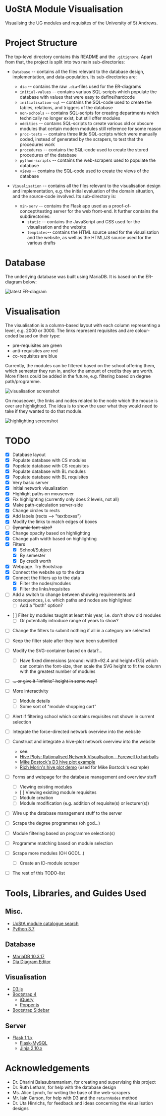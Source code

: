 # UoStA Module Visualisation
Visualising the UG modules and requisites of the University of St Andrews.


# Project Structure
The top-level directory contains this README and the `.gitignore`. Apart from
that, the project is split into two main sub-directories:  
- `Database` -- contains all the files relevant to the database design,
  implementation, and data-population. Its sub-directories are:  
  - `dia` -- contains the raw `.dia`-files used for the ER-diagrams  
  - `initial-values` -- contains variuos SQL-scripts which populate the
    database with values that were easy to define/hardcode  
  - `initialisation-sql` -- contains the SQL-code used to create the tables,
    relations, and triggers of the database  
  - `non-schools` -- contains SQL-scripts for creating departments which
    technically no longer exist, but still offer modules  
  - `oddities` -- contains SQL-scripts to create various old or obscure modules
    that certain modern modules still reference for some reason  
  - `proc-tests` -- contains three little SQL-scripts which were manually coded,
    instead of generated by the scrapers, to test that the procedures work  
  - `procedures` -- contains the SQL-code used to create the stored procedures
    of the database  
  - `python-scripts` -- contains the web-scrapers used to populate the
    database  
  - `views` -- contains the SQL-code used to create the views of the database

- `Visualisation` -- contains all the files relevant to the visualisation
  design and implementation, e.g. the initial evaluation of the domain
  situation, and the source-code involved. Its sub-directory is:
  - `min-serv` -- contains the Flask app used as a proof-of-concept/testing
    server for the web front-end. It further contains the subdirectories:  
    - `static` -- contains the JavaScript and CSS used for the visualisation and
      the website  
    - `templates`-- contains the HTML source used for the visualisation and the
      website, as well as the HTML/JS source used for the various drafts


# Database
The underlying database was built using MariaDB. It is based on the ER-diagram
below:

![latest ER-diagram](Database/ER-Diagram-LATEST.png)


# Visualisation
The visualisation is a column-based layout with each column representing a
level, e.g. 2000 or 3000. The links represent requisites and are colour-coded
based on their type:  
- pre-requisites are green  
- anti-requisites are red  
- co-requisites are blue

Currently, the modules can be filtered based on the school offering them, which
semester they run in, and/or the amount of credits they are worth. More filters
could be added in the future, e.g. filtering based on degree path/programme.

![visualisation screenshot](Visualisation/screenshots/front-page.png)

On mouseover, the links and nodes related to the node which the mouse is over
are highlighted. The idea is to show the user what they would need to take if
they wanted to do that module.

![highlighting screenshot](Visualisation/screenshots/highlighting.png)


# TODO
- [x] Database layout  
- [x] Populate database with CS modules  
- [x] Popelate database with CS requisites  
- [x] Populate database with BL modules  
- [x] Populate database with BL requisites  
- [x] Very basic server  
- [x] Initial network visualisation  
- [x] Highlight paths on mouseover  
- [x] Fix highlighting (currently only does 2 levels, not all)  
- [x] Make path-calculation server-side  
- [x] Change circles to rects  
- [x] Add labels (rects --> "textboxes")  
- [x] Modify the links to match edges of boxes  
- [ ] ~~Dynamic font-size?~~  
- [x] Change opacity based on highlighting  
- [x] Change path width based on highlighting  
- [x] Filters  
  - [x] School/Subject  
  - [x] By semester  
  - [x] By credit worth  
- [x] Webpage. Try Bootstrap  
- [x] Connect the website up to the data  
- [x] Connect the filters up to the data  
  - [x] Filter the nodes/modules  
  - [x] Filter the links/requisites  
- [ ] Add a switch to change between showing requirements and consequences,
      i.e. which paths and nodes are highlighted  
  - [ ] Add a "both" option?  
- [ ] Filter by modules taught at least this year, i.e. don't show old modules  
  - [ ] Or potentially introduce range of years to show?
- [ ] Change the filters to submit nothing if all in a category are selected  
- [ ] Keep the filter state after they have been submitted  
- [ ] Modify the SVG-container based on data?...  
  - [ ] Have fixed dimensions (around: width=92.4 and height=17.5) which can
        contain the font-size, then scale the SVG height to fit the column with
        the greatest number of modules  
- [ ] ~~... or give it "infinite" height in some way?~~  
- [ ] More interactivity  
  - [ ] Module details  
  - [ ] Some sort of "module shopping cart"  
- [ ] Alert if filtering school which contains requisites not shown in current
      selection  
- [ ] Integrate the force-directed network overview into the website  
- [ ] Construct and integrate a hive-plot network overview into the website  
  - see:
  - [Hive Plots: Rationalised Network Visualisation - Farewell to hairballs](http://egweb.bcgsc.ca/)  
  - [Mike Bostock's D3 hive plot example](https://bost.ocks.org/mike/hive/)  
  - [Rich Morin's hive plot demo](https://gist.github.com/RichMorin/2117857)
    (used for Mike Bostock's example)  
- [ ] Forms and webpage for the database management and overview stuff  
  - [ ] Viewing existing modules  
  - [ ] Viewing existing module requisites  
  - [ ] Module creation  
  - [ ] Module modification (e.g. addition of requisite(s) or lecturer(s))  
- [ ] Wire up the database management stuff to the server  
- [ ] Scrape the degree programmes (oh god...)  
- [ ] Module filtering based on programme selection(s)  
- [ ] Programme matching based on module selection  
- [ ] Scrape more modules (OH GOD!...)  
  - [ ] Create an ID-module scraper  
- [ ] The rest of this TODO-list


# Tools, Libraries, and Guides Used
## Misc.
- [UoStA module catalogue search](https://portal.st-andrews.ac.uk/catalogue/home.htm)
- [Python 3.7](https://www.python.org/downloads/)

## Database
- [MariaDB 10.3.17](https://mariadb.org)  
- [Dia Diagram Editor](dia-installer.de)

## Visualisation
- [D3.js](https://d3js.org)  
- [Bootstrap 4](https://getbootstrap.com)  
  - [jQuery](https://jquery.com/)  
  - [Popper.js](https://popper.js.org/)  
- [Bootstrap Sidebar](https://bootstrapious.com/p/bootstrap-sidebar)

## Server
- [Flask 1.1.x](https://flask.palletsprojects.com/en/1.1.x/)  
  - [Flask-MySQL](https://flask-mysql.readthedocs.io/en/latest/)  
  - [Jinja 2.10.x](https://jinja.palletsprojects.com/en/2.10.x/)


# Acknowledgements
- Dr. Dharini Balasubramaniam, for creating and supervising this project  
- Dr. Ruth Letham, for help with the database design  
- Ms. Alice Lynch, for writing the base of the web-scrapers  
- Mr. Iain Carson, for help with D3 and the `returnNodes` method  
- Dr. Uta Hinrichs, for feedback and ideas concerning the visualisation
  designs

